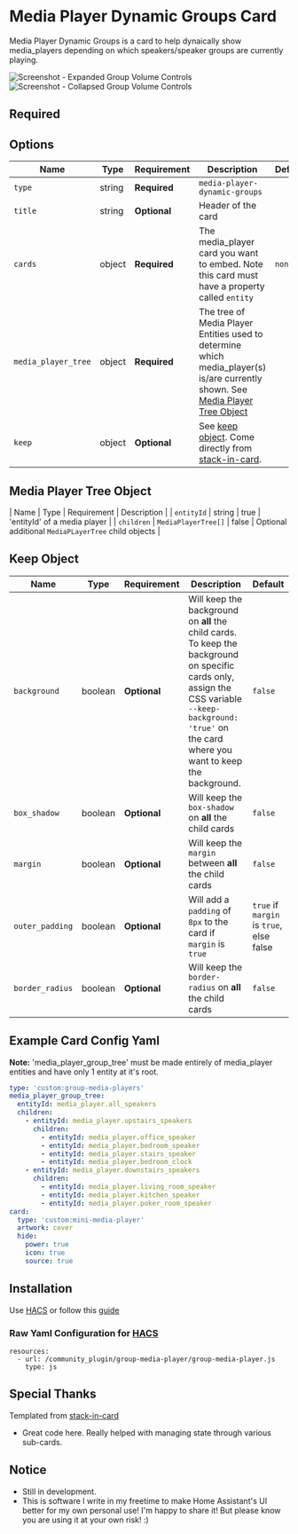 # Media Player Dynamic Groups Card

Media Player Dynamic Groups is a card to help dynaically show media_players depending on which speakers/speaker groups are currently playing.

![Screenshot - Expanded Group Volume Controls](/docs/media-player-dynamic-groups-expanded?raw=true "Screenshot")
![Screenshot - Collapsed Group Volume Controls](/docs/media-player-dynamic-groups-collapsed?raw=true "Screenshot")

## Required 

## Options

| Name | Type | Requirement | Description | Default |
| ---- | ---- | ----------- | ----------- | ------- |
| `type` | string | **Required** | `media-player-dynamic-groups` | |
| `title` | string  | **Optional** | Header of the card | |
| `cards` | object  | **Required** | The media_player card you want to embed. Note this card must have a property called `entity` | `none` |
| `media_player_tree` | object | **Required** | The tree of Media Player Entities used to determine which media_player(s) is/are currently shown. See [Media Player Tree Object](#media-player-tree-object) | |
| `keep` | object | **Optional** | See [keep object](#keep-object). Come directly from [stack-in-card](https://github.com/custom-cards/stack-in-card). | |

## Media Player Tree Object

| Name | Type | Requirement | Description |
| `entityId` | string | true | 'entityId' of a media player |
| `children` | `MediaPlayerTree[]` | false | Optional additional `MediaPLayerTree` child objects |

## Keep Object

| Name | Type | Requirement | Description | Default |
| ---- | ---- | ----------- | ----------- | ------- |
| `background` | boolean | **Optional** | Will keep the background on **all** the child cards. To keep the background on specific cards only, assign the CSS variable `--keep-background: 'true'` on the card where you want to keep the background.  | `false` |
| `box_shadow` | boolean | **Optional** | Will keep the `box-shadow` on **all** the child cards | `false` |
| `margin` | boolean | **Optional** | Will keep the `margin` between **all** the child cards | `false` |
| `outer_padding` | boolean | **Optional** | Will add a `padding` of `8px` to the card if `margin` is `true` | `true` if `margin` is `true`, else false |
| `border_radius` | boolean | **Optional** | Will keep the `border-radius` on **all** the child cards | `false` |

## Example Card Config Yaml

**Note:** 'media_player_group_tree' must be made entirely of media_player entities and have only 1 entity at it's root.

``` yaml
type: 'custom:group-media-players'
media_player_group_tree:
  entityId: media_player.all_speakers
  children:
    - entityId: media_player.upstairs_speakers
      children:
        - entityId: media_player.office_speaker
        - entityId: media_player.bedroom_speaker
        - entityId: media_player.stairs_speaker
        - entityId: media_player.bedroom_clock
    - entityId: media_player.downstairs_speakers
      children:
        - entityId: media_player.living_room_speaker
        - entityId: media_player.kitchen_speaker
        - entityId: media_player.poker_room_speaker
card:
  type: 'custom:mini-media-player'
  artwork: cover
  hide:
    power: true
    icon: true
    source: true
```

## Installation

Use [HACS](https://hacs.xyz) or follow this [guide](https://github.com/thomasloven/hass-config/wiki/Lovelace-Plugins)

### Raw Yaml Configuration for [HACS](https://hacs.netlify.com/)

```
resources:
  - url: /community_plugin/group-media-player/group-media-player.js
    type: js
```

## Special Thanks

Templated from [stack-in-card](https://github.com/custom-cards/stack-in-card)

- Great code here. Really helped with managing state through various sub-cards.

## Notice

- Still in development.
- This is software I write in my freetime to make Home Assistant's UI better for my own personal use! I'm happy to share it! But please know you are using it at your own risk! :)